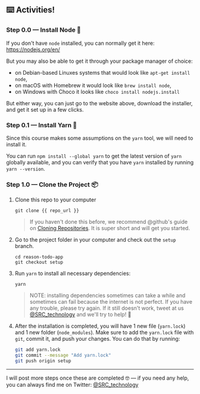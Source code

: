 ## ⌨️ Activities!

### Step 0.0 — Install Node 🚀

If you don't have `node` installed, you can normally get it here: https://nodejs.org/en/

But you may also be able to get it through your package manager of choice:

* on Debian-based Linuxes systems that would look like `apt-get install node`,
* on macOS with Homebrew it would look like `brew install node`,
* on Windows with Choco it looks like `choco install nodejs.install`

But either way, you can just go to the website above, download the installer, and get it set up in a few clicks.

### Step 0.1 — Install Yarn 🧶

Since this course makes some assumptions on the `yarn` tool, we will need to install it.

You can run `npm install --global yarn` to get the latest version of `yarn` globally available, and you
can verify that you have `yarn` installed by running `yarn --version`.

### Step 1.0 — Clone the Project 📦

1. Clone this repo to your computer

   ```
   git clone {{ repo_url }}
   ```
   
   > If you haven't done this before, we recommend @github's guide on [Cloning Repositories](https://help.github.com/en/articles/cloning-a-repository). It is super short and will get you started.

2. Go to the project folder in your computer and check out the `setup` branch. 

   ```
   cd reason-todo-app
   git checkout setup
   ```

2. Run `yarn` to install all necessary dependencies:
   
   ```
   yarn
   ```

   > NOTE: installing dependencies sometimes can take a while and sometimes can fail because the internet is not perfect. If you have any trouble, please try again. If it still doesn't work, tweet at us [@SRC_technology](https://twitter.com/SRC_technology) and we'll try to help! 🙏

3. After the installation is completed, you will have 1 new file (`yarn.lock`) and 1 new folder (`node_modules`). Make sure to add the `yarn.lock` file with `git`, commit it, and push your changes. You can do that by running:

   ```sh
   git add yarn.lock
   git commit --message "Add yarn.lock"
   git push origin setup
   ```

----

I will post more steps once these are completed 🤓 — if you need any help, you can always find me on Twitter: [@SRC_technology](https://twitter.com/SRC_technology)
